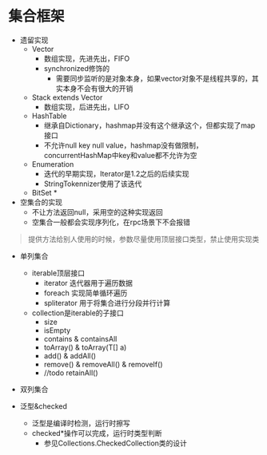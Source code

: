 # 集合框架
* 遗留实现
    * Vector
        * 数组实现，先进先出，FIFO
        * synchronized修饰的
            * 需要同步监听的是对象本身，如果vector对象不是线程共享的，其实本身不会有很大的开销
    * Stack extends Vector
        * 数组实现，后进先出，LIFO
    * HashTable
        * 继承自Dictionary，hashmap并没有这个继承这个，但都实现了map接口
        * 不允许null key null value，hashmap没有做限制，concurrentHashMap中key和value都不允许为空
    * Enumeration
        * 迭代的早期实现，Iterator是1.2之后的后续实现
        * StringTokennizer使用了该迭代
    * BitSet
        *  
* 空集合的实现
    * 不让方法返回null，采用空的这种实现返回
    * 空集合一般都会实现序列化，在rpc场景下不会报错
> 提供方法给别人使用的时候，参数尽量使用顶层接口类型，禁止使用实现类

* 单列集合
    * iterable顶层接口
        * iterator 迭代器用于遍历数据
        * foreach 实现简单循环遍历
        * spliterator 用于将集合进行分段并行计算
    * collection是iterable的子接口
        * size
        * isEmpty
        * contains & containsAll
        * toArray() & toArray(T[] a)
        * add() & addAll()
        * remove() & removeAll() & removeIf()
        * //todo retainAll()
        
* 双列集合
        
* 泛型&checked
    * 泛型是编译时检测，运行时擦写
    * checked*操作可以完成，运行时类型判断
        * 参见Collections.CheckedCollection类的设计
    